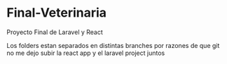# Final-Veterinaria
Proyecto Final de Laravel y React

Los folders estan separados en distintas branches por razones de que git no me dejo subir la react app y el laravel project juntos

